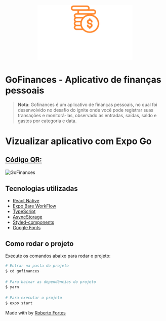 <h1 align="center">
  <img alt="GoFinances" title="GoFinances" src="src/assets/logo.svg" width="300px" />
</h1>

# GoFinances - Aplicativo de finanças pessoais

> **Nota**: Gofinances é um aplicativo de finanças pessoais, no qual foi desenvolvido no desafio do ignite onde você pode registrar suas transações e monitorá-las, observado as entradas, saídas, saldo e gastos por categoria e data.

# Vizualizar aplicativo com Expo Go

## [Código QR:](https://expo.dev/@ndiesuper/gofinances)


  <img align="center" alt="GoFinances" title="GoFinances" src="https://user-images.githubusercontent.com/40128030/159347850-cec49775-3059-42ab-a333-3332f93fb000.svg" width="200px" />


## Tecnologias utilizadas

- [React Native](https://reactnative.dev/)
- [Expo Bare WorkFlow](https://docs.expo.dev/)
- [TypeScript](https://www.typescriptlang.org/pt/)
- [AsyncStorage](https://styled-components.com/)
- [Styled-components](https://react-native-async-storage.github.io/async-storage/)
- [Google Fonts](https://fonts.google.com/)

## Como rodar o projeto

Execute os comandos abaixo para rodar o projeto:

```bash
# Entrar na pasta do projeto
$ cd gofinances

# Para baixar as dependências do projeto
$ yarn

# Para executar o projeto
$ expo start

```

Made with by [Roberto Fortes](https://github.com/robertofortes23/)
